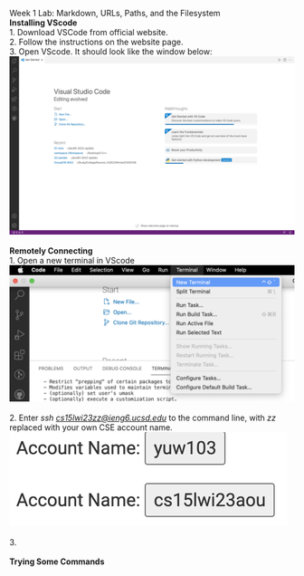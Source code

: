 Week 1 Lab: Markdown, URLs, Paths, and the Filesystem
<br>**Installing VScode**
<br> 1. Download VSCode from official website.
<br> 2. Follow the instructions on the website page.
<br> 3. Open VScode. It should look like the window below:
![Image](1.png)
<br>
<br>**Remotely Connecting**
<br> 1. Open a new terminal in VScode
![Image](2-1.png)
<br>
<br> 2. Enter *ssh cs15lwi23zz@ieng6.ucsd.edu* to the command line, with *zz* replaced with your own CSE account name.
![Image](2-2.png)
<br>
<br> 3.
<br>
<br>**Trying Some Commands**
<br>
<br>
<br>
<br>
<br>
